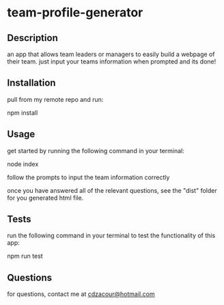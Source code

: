 # team-profile-generator

## Description

an app that allows team leaders or managers to easily build a webpage of their team. just input your teams information when prompted and its done!

## Installation

pull from my remote repo and run:

npm install

## Usage

get started by running the following command in your terminal:

node index

follow the prompts to input the team information correctly

once you have answered all of the relevant questions, see the "dist" folder for you generated html file.

## Tests

run the following command in your terminal to test the functionality of this app:

npm run test

## Questions

for questions, contact me at cdzacour@hotmail.com
